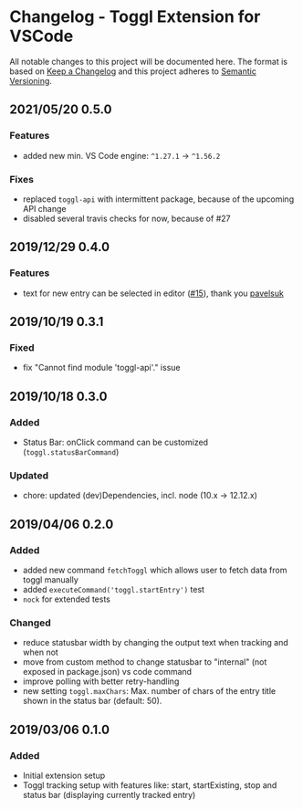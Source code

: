 # Changelog - Toggl Extension for VSCode

All notable changes to this project will be documented here. The format is based
on [Keep a Changelog](http://keepachangelog.com/en/1.0.0/) and this project
adheres to [Semantic Versioning](http://semver.org/spec/v2.0.0.html).

## 2021/05/20 0.5.0

### Features

- added new min. VS Code engine: `^1.27.1` -> `^1.56.2`

### Fixes

- replaced `toggl-api` with intermittent package, because of the upcoming API
  change
- disabled several travis checks for now, because of #27

## 2019/12/29 0.4.0

### Features

- text for new entry can be selected in editor ([#15](https://github.com/natterstefan/vscode-toggl-extension/pull/15)),
  thank you [pavelsuk](https://github.com/pavelsuk)

## 2019/10/19 0.3.1

### Fixed

- fix "Cannot find module 'toggl-api'." issue

## 2019/10/18 0.3.0

### Added

- Status Bar: onClick command can be customized (`toggl.statusBarCommand`)

### Updated

- chore: updated (dev)Dependencies, incl. node (10.x -> 12.12.x)

## 2019/04/06 0.2.0

### Added

- added new command `fetchToggl` which allows user to fetch data from toggl
  manually
- added `executeCommand('toggl.startEntry')` test
- `nock` for extended tests

### Changed

- reduce statusbar width by changing the output text when tracking and when not
- move from custom method to change statusbar to "internal" (not exposed in
  package.json) vs code command
- improve polling with better retry-handling
- new setting `toggl.maxChars`: Max. number of chars of the entry title shown in
  the status bar (default: 50).

## 2019/03/06 0.1.0

### Added

- Initial extension setup
- Toggl tracking setup with features like: start, startExisting, stop and status
  bar (displaying currently tracked entry)
